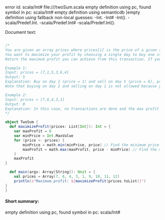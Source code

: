 error id: scala/Int#
file://<WORKSPACE>/twoSum.scala
empty definition using pc, found symbol in pc: scala/Int#
empty definition using semanticdb
|empty definition using fallback
non-local guesses:
	 -Int.
	 -Int#
	 -Int().
	 -scala/Predef.Int.
	 -scala/Predef.Int#
	 -scala/Predef.Int().

Document text:

```scala

/*
You are given an array prices where prices[i] is the price of a given stock on the ith day.
You want to maximize your profit by choosing a single day to buy one stock and choosing a different day in the future to sell that stock.
Return the maximum profit you can achieve from this transaction. If you cannot achieve any profit, return 0.

Example 1:
Input: prices = [7,1,5,3,6,4]
Output: 5
Explanation: Buy on day 2 (price = 1) and sell on day 5 (price = 6), profit = 6-1 = 5.
Note that buying on day 2 and selling on day 1 is not allowed because you must buy before you sell

Example 2:
Input: prices = [7,6,4,3,1]
Output: 0
Explanation: In this case, no transactions are done and the max profit = 0.
*/

object TwoSum {
  def maximizeProfit(prices: List[Int]): Int = {
    var maxProfit = 0
    var minPrice = Int.MaxValue
    for (price <- prices) {
        minPrice = math.min(minPrice, price) // Find the minimum price
        maxProfit = math.max(maxProfit, price - minPrice) // Find the maximum profit
    }
    maxProfit
}

  def main(args: Array[String]): Unit = {
    val prices = Array(7, 6, 4, 3, 1, 9, 10, 11, 12)
    println(s"Maximum profit: ${maximizeProfit(prices.toList)}")
}
}
```

#### Short summary: 

empty definition using pc, found symbol in pc: scala/Int#